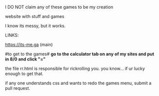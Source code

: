  I DO NOT claim any of these games to be my creation


website with stuff and games

I know its messy, but it works.


LINKS:


https://its-me.ga (main)






#to get to the games#
**go to the calculator tab on any of my sites and put in 8/0 and click "="**




the file rr.html is responsible for rickrolling you. 
you know... if ur lucky enough to get that.


if any one understands css and wants to redo the games menu, submit a pull request.

